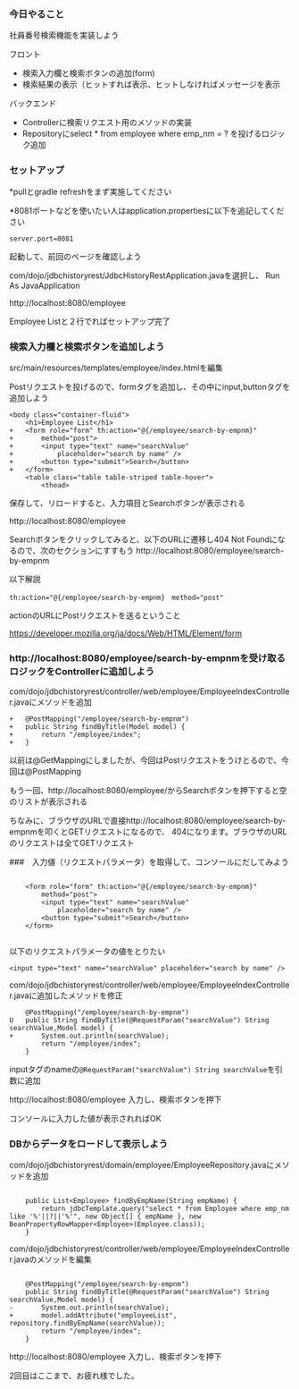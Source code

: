 ### 今日やること

社員番号検索機能を実装しよう

フロント
- 検索入力欄と検索ボタンの追加(form)
- 検索結果の表示（ヒットすれば表示、ヒットしなければメッセージを表示

バックエンド
- Controllerに検索リクエスト用のメソッドの実装
- Repositoryにselect * from employee where emp_nm = ? を投げるロジック追加

### セットアップ
*pullとgradle refreshをまず実施してください

*8081ポートなどを使いたい人はapplication.propertiesに以下を追記してください

`server.port=8081`

起動して、前回のページを確認しよう

com/dojo/jdbchistoryrest/JdbcHistoryRestApplication.javaを選択し、
Run As JavaApplication

http://localhost:8080/employee

Employee Listと２行でればセットアップ完了

### 検索入力欄と検索ボタンを追加しよう

src/main/resources/templates/employee/index.htmlを編集

Postリクエストを投げるので、formタグを追加し、その中にinput,buttonタグを追加しよう

```
<body class="container-fluid">
	<h1>Employee List</h1>
+	<form role="form" th:action="@{/employee/search-by-empnm}"
+		method="post">
+		<input type="text" name="searchValue"
+			placeholder="search by name" />
+		<button type="submit">Search</button>
+	</form>
	<table class="table table-striped table-hover">
		<thead>
```

保存して、リロードすると、入力項目とSearchボタンが表示される

http://localhost:8080/employee

Searchボタンをクリックしてみると、以下のURLに遷移し404 Not Foundになるので、次のセクションにすすもう
http://localhost:8080/employee/search-by-empnm


以下解説

```
th:action="@{/employee/search-by-empnm}　method="post"

```

actionのURLにPostリクエストを送るということ


https://developer.mozilla.org/ja/docs/Web/HTML/Element/form


### http://localhost:8080/employee/search-by-empnmを受け取るロジックをControllerに追加しよう

com/dojo/jdbchistoryrest/controller/web/employee/EmployeeIndexController.javaにメソッドを追加


```
+	@PostMapping("/employee/search-by-empnm")
+	public String findByTitle(Model model) {
+		return "/employee/index";
+	}
```

以前は@GetMappingにしましたが、今回はPostリクエストをうけとるので、今回は@PostMapping

もう一回、http://localhost:8080/employee/からSearchボタンを押下すると空のリストが表示される

ちなみに、ブラウザのURLで直接http://localhost:8080/employee/search-by-empnmを叩くとGETリクエストになるので、
404になります。ブラウザのURLのリクエストは全てGETリクエスト

###　入力値（リクエストパラメータ）を取得して、コンソールにだしてみよう


```

	<form role="form" th:action="@{/employee/search-by-empnm}"
		method="post">
		<input type="text" name="searchValue" 
			placeholder="search by name" />
		<button type="submit">Search</button>
	</form>
	
```

以下のリクエストパラメータの値をとりたい

`<input type="text" name="searchValue" placeholder="search by name" />`


com/dojo/jdbchistoryrest/controller/web/employee/EmployeeIndexController.javaに追加したメソッドを修正

```
	@PostMapping("/employee/search-by-empnm")
U	public String findByTitle(@RequestParam("searchValue") String searchValue,Model model) {
+		System.out.println(searchValue);
		return "/employee/index";
	}

```

inputタグのnameの`@RequestParam("searchValue") String searchValue`を引数に追加

http://localhost:8080/employee
入力し、検索ボタンを押下

コンソールに入力した値が表示されればOK

### DBからデータをロードして表示しよう

com/dojo/jdbchistoryrest/domain/employee/EmployeeRepository.javaにメソッドを追加

```

	public List<Employee> findByEmpName(String empName) {
		return jdbcTemplate.query("select * from Employee where emp_nm like '%'||?||'%'", new Object[] { empName }, new BeanPropertyRowMapper<Employee>(Employee.class));
	}

```

com/dojo/jdbchistoryrest/controller/web/employee/EmployeeIndexController.javaのメソッドを編集

```

	@PostMapping("/employee/search-by-empnm")
	public String findByTitle(@RequestParam("searchValue") String searchValue,Model model) {
-		System.out.println(searchValue);
+		model.addAttribute("employeeList", repository.findByEmpName(searchValue));
		return "/employee/index";
	}

```

http://localhost:8080/employee
入力し、検索ボタンを押下

2回目はここまで、お疲れ様でした。
